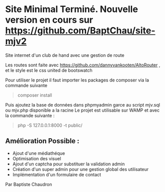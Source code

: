 # Site Minimal Terminé. Nouvelle version en cours sur https://github.com/BaptChau/site-mjv2

Site internet d'un club de hand avec une gestion de route

Les routes sont faite avec https://github.com/dannyvankooten/AltoRouter , et le style est le css united de bootswatch

Pour utiliser le projet il faut importer les packages de composer via la commande suivante
>composer install

Puis ajoutez la base de données dans phpmyadmin garce au script mjv.sql ou mjv.php disponible a la racine
Le projet est utilisable sur WAMP et avec la commande suivante : 

>php -S 127.0.0.1:8000 -t public/

## Amélioration Possible :
- Ajout d'une médiathéque
- Optimisation des visuel
- Ajout d'un captcha pour substituer la validation admin
- Création d'un super admin pour une gestion global des utilisateur
- Implémentation d'un formulaire de contact

Par Baptiste Chaudron
